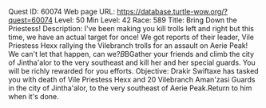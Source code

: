 Quest ID: 60074
Web page URL: https://database.turtle-wow.org/?quest=60074
Level: 50
Min Level: 42
Race: 589
Title: Bring Down the Priestess!
Description: I've been making you kill trolls left and right but this time, we have an actual target for once! We got reports of their leader, Vile Priestess Hexx rallying the Vilebranch trolls for an assault on Aerie Peak! We can't let that happen, can we?$B$BGather your friends and climb the city of Jintha'alor to the very southeast and kill her and her special guards. You will be richly rewarded for you efforts.
Objective: Drakir Swiftaxe has tasked you with death of Vile Priestess Hexx and 20 Vilebranch Aman'zasi Guards in the city of Jintha'alor, to the very southeast of Aerie Peak.Return to him when it's done.
